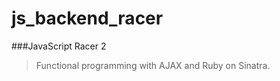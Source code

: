 js_backend_racer
================

###JavaScript Racer 2

>Functional programming with AJAX and Ruby on Sinatra.
